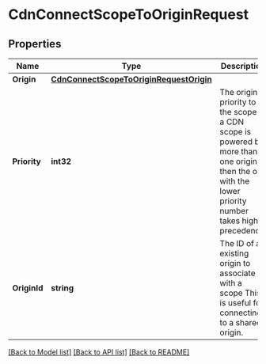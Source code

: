 # CdnConnectScopeToOriginRequest

## Properties

Name | Type | Description | Notes
------------ | ------------- | ------------- | -------------
**Origin** | [**CdnConnectScopeToOriginRequestOrigin**](cdnConnectScopeToOriginRequestOrigin.md) |  | [optional] 
**Priority** | **int32** | The origin&#39;s priority to the scope  If a CDN scope is powered by more than one origin, then the one with the lower priority number takes higher precedence. | [optional] 
**OriginId** | **string** | The ID of an existing origin to associate with a scope  This is useful for connecting to a shared origin. | [optional] 

[[Back to Model list]](../README.md#documentation-for-models) [[Back to API list]](../README.md#documentation-for-api-endpoints) [[Back to README]](../README.md)


